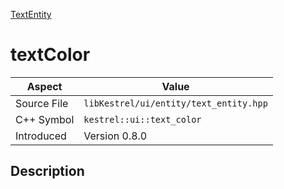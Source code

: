 [TextEntity](index.md)
# textColor
| Aspect | Value |
| --- | --- |
| Source File | `libKestrel/ui/entity/text_entity.hpp` |
| C++ Symbol | `kestrel::ui::text_color` |
| Introduced | Version 0.8.0 |
## Description

